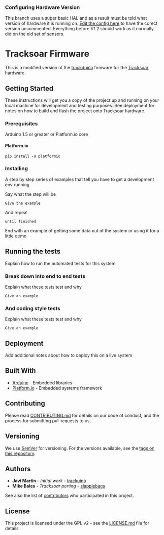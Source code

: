 
### Configuring Hardware Version
This branch uses a super basic HAL and as a result must be told what version of hardware it is running on. [Edit the config here](https://github.com/slapplebags/Tracksoar-Firmware/blob/BME280-support/Tracksoar/Firmware/tracksoar/config.h#L30) to have the corect version uncommented. Everything before V1.2 should work as it normally did on the old set of sensors.


# Tracksoar Firmware

This is a modified version of the [trackduino](https://github.com/trackuino/trackuino) firmware for the [Tracksoar](www.tracksoar.com) hardware.

## Getting Started

These instructions will get you a copy of the project up and running on your local machine for development and testing purposes. See deployment for notes on how to build and flash the project onto Tracksoar hardware.

### Prerequisites

Arduino 1.5 or greater
or 
Platform.io core

#### Platform.io

```
pip install -U platformio
```

### Installing

A step by step series of examples that tell you have to get a development env running

Say what the step will be

```
Give the example
```

And repeat

```
until finished
```

End with an example of getting some data out of the system or using it for a little demo

## Running the tests

Explain how to run the automated tests for this system

### Break down into end to end tests

Explain what these tests test and why

```
Give an example
```

### And coding style tests

Explain what these tests test and why

```
Give an example
```

## Deployment

Add additional notes about how to deploy this on a live system

## Built With

* [Arduino](https://arduino.org/) - Embedded libraries
* [Platform.io](http://platformio.org/) - Embedded systems framework

## Contributing

Please read [CONTRIBUTING.md](CONTRIBUTING.md) for details on our code of conduct, and the process for submitting pull requests to us.

## Versioning

We use [SemVer](http://semver.org/) for versioning. For the versions available, see the [tags on this repository](https://github.com/mkapuscik/habner-g12/tags). 

## Authors

* **Javi Martin** - *Initial work* - [trackuino](https://github.com/trackuino)
* **Mike Bales** - *Tracksoar porting* - [slapplebags](https://github.com/slapplebags)

See also the list of [contributors](https://github.com/slapplebags/Tracksoar-Firmware/contributors) who participated in this project.

## License

This project is licensed under the GPL v2 - see the [LICENSE.md](LICENSE.md) file for details
